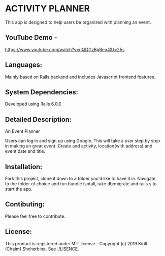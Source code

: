 # ACTIVITY PLANNER

This app is designed to help users be organized with planning an event. 

## YouTube Demo - 
https://www.youtube.com/watch?v=nQQGzBgBen4&t=25s

## Languages:
Mainly based on Rails backend and includes Javascript frontend features. 

## System Dependencies:
Developed using Rails 6.0.0

## Detailed Description: 
An Event Planner

Users can log in and sign up using Google.
This will take a user step by step in making an great event. Create and activity, location(with address) and event date and title.

## Installation: 
Fork this project, clone it down to a folder you'd like to have it in. Navigate to the folder of choice and run bundle isntall, rake db:migrate and rails s to start the app.

## Contibuting: 
Please feel free to contribute.

## License: 
This product is registered under MIT license - Copyright (c) 2019 Kirill (Chaim) Shcherbina. See ./LISENCE.


